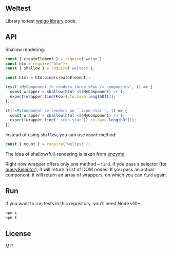 ## Weltest

Library to test [welgo library](https://github.com/Bloomca/welgo) code.

## API

Shallow rendering:

```js
const { createElement } = require('welgo');
const htm = require('htm');
const { shallow } = require('weltest');

const html = htm.bind(createElement);

test('<MyComponent /> renders three <Foo /> components', () => {
  const wrapper = shallow(html`<${MyComponent} />`);
  expect(wrapper.find(Foo)).to.have.lengthOf(3);
});

it('<MyComponent /> renders an `.icon-star`', () => {
  const wrapper = shallow(html`<${MyComponent} />`);
  expect(wrapper.find('.icon-star')).to.have.lengthOf(1);
});
```

Instead of using `shallow`, you can use `mount` method:

```js
const { mount } = require('weltest');
```

The idea of shallow/full-rendering is taken from [enzyme](https://airbnb.io/enzyme/docs/api/shallow.html).

Right now wrapper offers only one method – `find`. If you pass a selector (for [querySelector](https://developer.mozilla.org/en-US/docs/Web/API/Document/querySelector)), it will return a list of DOM nodes. If you pass an actual component, it will return an array of wrappers, on which you can `find` again.

## Run

If you want to run tests in this repository, you'll need Node v10+.

```sh
npm i
npm t
```

## License

MIT
